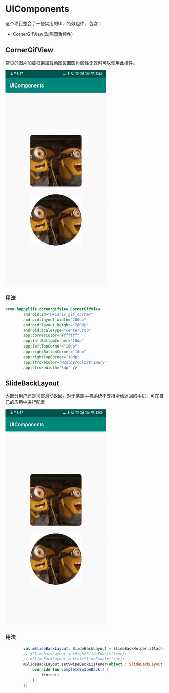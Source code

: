 # UIComponents

这个项目整合了一些实用的UI、特效组件，包含：

+ CornerGifView(动图圆角控件)

## CornerGifView

常见的图片加载框架加载动图设置圆角属性无效时可以使用此控件。

![image](https://github.com/extremehappylife/UIComponents/raw/master/app/src/main/res/drawable/gifhome_320x685_4s.gif)

### 用法
```xml
<com.happylife.cornergifview.CornerGifView
        android:id="@+id/iv_gif_corner"
        android:layout_width="200dp"
        android:layout_height="200dp"
        android:scaleType="centerCrop"
        app:cornerColor="#ffffff"
        app:leftBottomCorner="10dp"
        app:leftTopCorner="10dp"
        app:rightBottomCorner="10dp"
        app:rightTopCorner="10dp"
        app:strokeColor="@color/colorPrimary"
        app:strokeWidth="5dp" />
```

## SlideBackLayout

大部分用户还是习惯滑动返回，对于某些手机系统不支持滑动返回的手机，可在自己的应用中进行配置

![image](https://github.com/extremehappylife/UIComponents/raw/master/app/src/main/res/drawable/gifhome_320x685_4s.gif)

### 用法
```kotlin
        val mSlideBackLayout: SlideBackLayout = SlideBackHelper.attach(this)
        // mSlideBackLayout.setRightSlideEnable(true);
        // mSlideBackLayout.setLeftSlideEnable(true);
        mSlideBackLayout.setSwipeBackListener(object : SlideBackLayout.OnSlideBackListener {
            override fun completeSwipeBack() {
                finish()
            }
        })
```

